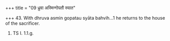 +++
title = "09 ध्रुवा अस्मिन्गोपतौ स्यात"

+++
43. With dhruva asmin gopatau syāta bahvih...1 he returns to the house of the sacrificer.  
1. TS I. 1.1.g. 
